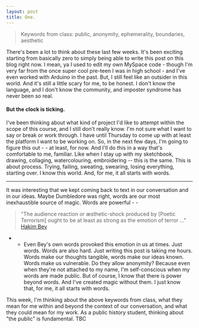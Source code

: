 ```yaml
---
layout: post
title: One.
---
```


> Keywords from class: public, anonymity, ephemerality, boundaries, aesthetic

There's been a lot to think about these last few weeks. It's been exciting starting from basically zero to simply being able to write this post on this blog right now. I mean, ya I used to edit my own MySpace code - though I'm very far from the once super cool pre-teen I was in high school - and I've even worked with Arduino in the past. But, I still feel like an outsider in this world. And it's still a little scary for me, to be honest. I don't know the language, and I don't know the community, and imposter syndrome has never been so real.

#### But the clock is ticking.
I've been thinking about what kind of project I'd like to attempt within the scope of this course, and I still don't really know. I'm not sure what I want to say or break or work through. I have until Thursday to come up with at least the platform I want to be working on. So, in the next few days, I'm going to figure this out - - at least, for now. And I'll do this in a way that's comfortable to me, familiar. Like when I stay up with my sketchbook, drawing, collaging, watercolouring, embroidering -- this is the same. This is about process. Trying, failing, sweating, swearing, losing everything, starting over. I know this world. And, for me, it all starts with words.

---

It was interesting that we kept coming back to text in our conversation and in our ideas. Maybe Dumbledore was right, words are our most inexhaustible source of magic. Words are powerful - - 

> "The audience reaction or æsthetic-shock produced by [Poetic Terrorism] ought to be at least as strong as the emotion of terror ..." [Hakim Bey](https://ia800208.us.archive.org/14/items/al_Hakim_Bey_T.A.Z._The_Temporary_Autonomous_Zone_Ontological_Anarchy_Poetic_Terror/Hakim_Bey__T.A.Z.__The_Temporary_Autonomous_Zone__Ontological_Anarchy__Poetic_Terrorism_a4.pdf)

- - Even Bey's own words provoked this emotion in us at times. Just words. Words are also hard. Just writing this post is taking me hours. Words make our thoughts tangible, words make our ideas known. Words make us vulnerable. Do they allow anonymity? Because even when they're not attached to my name, I'm self-conscious when my words are made public. But of course, I know that there is power beyond words. And I've created magic without them. I just know that, for me, it all starts with words.

This week, I'm thinking about the above keywords from class, what they mean for me within and beyond the context of our conversation, and what they could mean for my work. As a public history student, thinking about "the public" is fundamental. TBC
